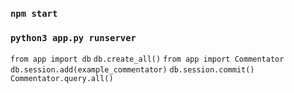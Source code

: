 ### `npm start`

### `python3 app.py runserver`

`from app import db`
`db.create_all()`
`from app import Commentator`
`db.session.add(example_commentator)`
`db.session.commit()`
`Commentator.query.all()`
